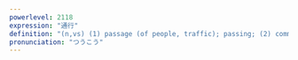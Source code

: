 ```yaml
---
powerlevel: 2118
expression: "通行"
definition: "(n,vs) (1) passage (of people, traffic); passing; (2) common usage; (P)"
pronunciation: "つうこう"
---
```

